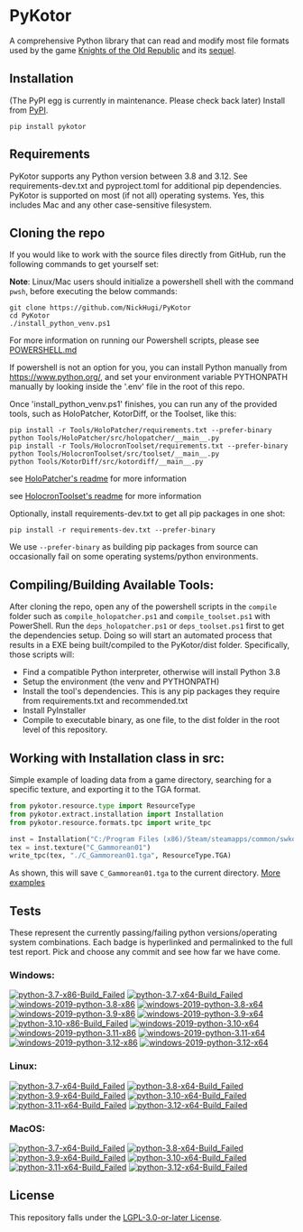 
PyKotor
=======
A comprehensive Python library that can read and modify most file formats used by the game [Knights of the Old Republic](https://en.wikipedia.org/wiki/Star_Wars:_Knights_of_the_Old_Republic_(video_game)) and its [sequel](https://en.wikipedia.org/wiki/Star_Wars_Knights_of_the_Old_Republic_II:_The_Sith_Lords).

## Installation
(The PyPI egg is currently in maintenance. Please check back later) Install from [PyPI](https://pypi.org/project/PyKotor/).
```commandline
pip install pykotor
```

## Requirements
PyKotor supports any Python version between 3.8 and 3.12. See requirements-dev.txt and pyproject.toml for additional pip dependencies.
PyKotor is supported on most (if not all) operating systems. Yes, this includes Mac and any other case-sensitive filesystem.

## Cloning the repo
If you would like to work with the source files directly from GitHub, run the following commands to get yourself set:

**Note**: Linux/Mac users should initialize a powershell shell with the command `pwsh`, before executing the below commands:

```commandline
git clone https://github.com/NickHugi/PyKotor
cd PyKotor
./install_python_venv.ps1
```
For more information on running our Powershell scripts, please see [POWERSHELL.md](https://github.com/NickHugi/PyKotor/blob/master/POWERSHELL.md)

If powershell is not an option for you, you can install Python manually from https://www.python.org/, and set your environment variable PYTHONPATH manually by looking inside the '.env' file in the root of this repo.


Once 'install_python_venv.ps1' finishes, you can run any of the provided tools, such as HoloPatcher, KotorDiff, or the Toolset, like this:
```commandline
pip install -r Tools/HoloPatcher/requirements.txt --prefer-binary
python Tools/HoloPatcher/src/holopatcher/__main__.py
pip install -r Tools/HolocronToolset/requirements.txt --prefer-binary
python Tools/HolocronToolset/src/toolset/__main__.py
python Tools/KotorDiff/src/kotordiff/__main__.py
```

see [HoloPatcher's readme](https://github.com/NickHugi/PyKotor/tree/master/Tools/HoloPatcher#readme) for more information

see [HolocronToolset's readme](https://github.com/NickHugi/PyKotor/tree/master/Tools/HolocronToolset#readme) for more information

Optionally, install requirements-dev.txt to get all pip packages in one shot:
```commandline
pip install -r requirements-dev.txt --prefer-binary
```
We use `--prefer-binary` as building pip packages from source can occasionally fail on some operating systems/python environments.

## Compiling/Building Available Tools:
After cloning the repo, open any of the powershell scripts in the `compile` folder such as `compile_holopatcher.ps1` and `compile_toolset.ps1` with PowerShell. Run the `deps_holopatcher.ps1` or `deps_toolset.ps1` first to get the dependencies setup. Doing so will start an automated process that results in a EXE being built/compiled to the PyKotor/dist folder. Specifically, those scripts will:
- Find a compatible Python interpreter, otherwise will install Python 3.8
- Setup the environment (the venv and PYTHONPATH)
- Install the tool's dependencies. This is any pip packages they require from requirements.txt and recommended.txt
- Install PyInstaller
- Compile to executable binary, as one file, to the dist folder in the root level of this repository.


## Working with Installation class in src:
Simple example of loading data from a game directory, searching for a specific texture, and exporting it to the TGA format.
```python
from pykotor.resource.type import ResourceType
from pykotor.extract.installation import Installation
from pykotor.resource.formats.tpc import write_tpc

inst = Installation("C:/Program Files (x86)/Steam/steamapps/common/swkotor")
tex = inst.texture("C_Gammorean01")
write_tpc(tex, "./C_Gammorean01.tga", ResourceType.TGA)
```
As shown, this will save `C_Gammorean01.tga` to the current directory.
[More examples](https://github.com/NickHugi/PyKotor/blob/master/Libraries/PyKotor/docs/installation.md)

## Tests

These represent the currently passing/failing python versions/operating system combinations. Each badge is hyperlinked and permalinked to the full test report. Pick and choose any commit and see how far we have come.

### Windows:

<!-- WINDOWS-BADGES-START -->
[![python-3.7-x86-Build_Failed](https://img.shields.io/badge/python--3.7--x86_Build_Failed-lightgrey)](https://github.com/NickHugi/PyKotor/actions/runs/14437977049)
[![python-3.7-x64-Build_Failed](https://img.shields.io/badge/python--3.7--x64_Build_Failed-lightgrey)](https://github.com/NickHugi/PyKotor/actions/runs/14437977049)
[![windows-2019-python-3.8-x86](https://img.shields.io/badge/build-python--3.8--x86_Passing_663-brightgreen?style=plastic&logo=simple-icons&logoColor=%23FF5e34&label=21&labelColor=%23c71818&color=%232f991a)](https://htmlpreview.github.io/?https://github.com/NickHugi/PyKotor/blob/e0890252659c03e8a9bfbeea6b8d23814200a3de/tests/results/59dfa506d7321a00660c3225c653280e1e90df28/pytest_report_windows-2019_python_3.8_x86/pytest_report.html)
[![windows-2019-python-3.8-x64](https://img.shields.io/badge/build-python--3.8--x64_Passing_663-brightgreen?style=plastic&logo=simple-icons&logoColor=%23FF5e34&label=21&labelColor=%23c71818&color=%232f991a)](https://htmlpreview.github.io/?https://github.com/NickHugi/PyKotor/blob/e0890252659c03e8a9bfbeea6b8d23814200a3de/tests/results/59dfa506d7321a00660c3225c653280e1e90df28/pytest_report_windows-2019_python_3.8_x64/pytest_report.html)
[![windows-2019-python-3.9-x86](https://img.shields.io/badge/build-python--3.9--x86_Passing_663-brightgreen?style=plastic&logo=simple-icons&logoColor=%23FF5e34&label=21&labelColor=%23c71818&color=%232f991a)](https://htmlpreview.github.io/?https://github.com/NickHugi/PyKotor/blob/e0890252659c03e8a9bfbeea6b8d23814200a3de/tests/results/59dfa506d7321a00660c3225c653280e1e90df28/pytest_report_windows-2019_python_3.9_x86/pytest_report.html)
[![windows-2019-python-3.9-x64](https://img.shields.io/badge/build-python--3.9--x64_Passing_663-brightgreen?style=plastic&logo=simple-icons&logoColor=%23FF5e34&label=21&labelColor=%23c71818&color=%232f991a)](https://htmlpreview.github.io/?https://github.com/NickHugi/PyKotor/blob/e0890252659c03e8a9bfbeea6b8d23814200a3de/tests/results/59dfa506d7321a00660c3225c653280e1e90df28/pytest_report_windows-2019_python_3.9_x64/pytest_report.html)
[![python-3.10-x86-Build_Failed](https://img.shields.io/badge/python--3.10--x86_Build_Failed-lightgrey)](https://github.com/NickHugi/PyKotor/actions/runs/14437977049)
[![windows-2019-python-3.10-x64](https://img.shields.io/badge/build-python--3.10--x64_Passing_663-brightgreen?style=plastic&logo=simple-icons&logoColor=%23FF5e34&label=21&labelColor=%23c71818&color=%232f991a)](https://htmlpreview.github.io/?https://github.com/NickHugi/PyKotor/blob/e0890252659c03e8a9bfbeea6b8d23814200a3de/tests/results/59dfa506d7321a00660c3225c653280e1e90df28/pytest_report_windows-2019_python_3.10_x64/pytest_report.html)
[![windows-2019-python-3.11-x86](https://img.shields.io/badge/build-python--3.11--x86_Passing_663-brightgreen?style=plastic&logo=simple-icons&logoColor=%23FF5e34&label=21&labelColor=%23c71818&color=%232f991a)](https://htmlpreview.github.io/?https://github.com/NickHugi/PyKotor/blob/e0890252659c03e8a9bfbeea6b8d23814200a3de/tests/results/59dfa506d7321a00660c3225c653280e1e90df28/pytest_report_windows-2019_python_3.11_x86/pytest_report.html)
[![windows-2019-python-3.11-x64](https://img.shields.io/badge/build-python--3.11--x64_Passing_663-brightgreen?style=plastic&logo=simple-icons&logoColor=%23FF5e34&label=21&labelColor=%23c71818&color=%232f991a)](https://htmlpreview.github.io/?https://github.com/NickHugi/PyKotor/blob/e0890252659c03e8a9bfbeea6b8d23814200a3de/tests/results/59dfa506d7321a00660c3225c653280e1e90df28/pytest_report_windows-2019_python_3.11_x64/pytest_report.html)
[![windows-2019-python-3.12-x86](https://img.shields.io/badge/build-python--3.12--x86_Passing_663-brightgreen?style=plastic&logo=simple-icons&logoColor=%23FF5e34&label=21&labelColor=%23c71818&color=%232f991a)](https://htmlpreview.github.io/?https://github.com/NickHugi/PyKotor/blob/e0890252659c03e8a9bfbeea6b8d23814200a3de/tests/results/59dfa506d7321a00660c3225c653280e1e90df28/pytest_report_windows-2019_python_3.12_x86/pytest_report.html)
[![windows-2019-python-3.12-x64](https://img.shields.io/badge/build-python--3.12--x64_Passing_663-brightgreen?style=plastic&logo=simple-icons&logoColor=%23FF5e34&label=21&labelColor=%23c71818&color=%232f991a)](https://htmlpreview.github.io/?https://github.com/NickHugi/PyKotor/blob/e0890252659c03e8a9bfbeea6b8d23814200a3de/tests/results/59dfa506d7321a00660c3225c653280e1e90df28/pytest_report_windows-2019_python_3.12_x64/pytest_report.html)
<!-- WINDOWS-BADGES-END -->

### Linux:

<!-- LINUX-BADGES-START -->
[![python-3.7-x64-Build_Failed](https://img.shields.io/badge/python--3.7--x64_Build_Failed-lightgrey)](https://github.com/NickHugi/PyKotor/actions/runs/14437977049)
[![python-3.8-x64-Build_Failed](https://img.shields.io/badge/python--3.8--x64_Build_Failed-lightgrey)](https://github.com/NickHugi/PyKotor/actions/runs/14437977049)
[![python-3.9-x64-Build_Failed](https://img.shields.io/badge/python--3.9--x64_Build_Failed-lightgrey)](https://github.com/NickHugi/PyKotor/actions/runs/14437977049)
[![python-3.10-x64-Build_Failed](https://img.shields.io/badge/python--3.10--x64_Build_Failed-lightgrey)](https://github.com/NickHugi/PyKotor/actions/runs/14437977049)
[![python-3.11-x64-Build_Failed](https://img.shields.io/badge/python--3.11--x64_Build_Failed-lightgrey)](https://github.com/NickHugi/PyKotor/actions/runs/14437977049)
[![python-3.12-x64-Build_Failed](https://img.shields.io/badge/python--3.12--x64_Build_Failed-lightgrey)](https://github.com/NickHugi/PyKotor/actions/runs/14437977049)
<!-- LINUX-BADGES-END -->

### MacOS:

<!-- MACOS-BADGES-START -->
[![python-3.7-x64-Build_Failed](https://img.shields.io/badge/python--3.7--x64_Build_Failed-lightgrey)](https://github.com/NickHugi/PyKotor/actions/runs/14437977049)
[![python-3.8-x64-Build_Failed](https://img.shields.io/badge/python--3.8--x64_Build_Failed-lightgrey)](https://github.com/NickHugi/PyKotor/actions/runs/14437977049)
[![python-3.9-x64-Build_Failed](https://img.shields.io/badge/python--3.9--x64_Build_Failed-lightgrey)](https://github.com/NickHugi/PyKotor/actions/runs/14437977049)
[![python-3.10-x64-Build_Failed](https://img.shields.io/badge/python--3.10--x64_Build_Failed-lightgrey)](https://github.com/NickHugi/PyKotor/actions/runs/14437977049)
[![python-3.11-x64-Build_Failed](https://img.shields.io/badge/python--3.11--x64_Build_Failed-lightgrey)](https://github.com/NickHugi/PyKotor/actions/runs/14437977049)
[![python-3.12-x64-Build_Failed](https://img.shields.io/badge/python--3.12--x64_Build_Failed-lightgrey)](https://github.com/NickHugi/PyKotor/actions/runs/14437977049)
<!-- MACOS-BADGES-END -->

## License
This repository falls under the [LGPL-3.0-or-later License](https://github.com/NickHugi/PyKotor/blob/master/LICENSE).






















































